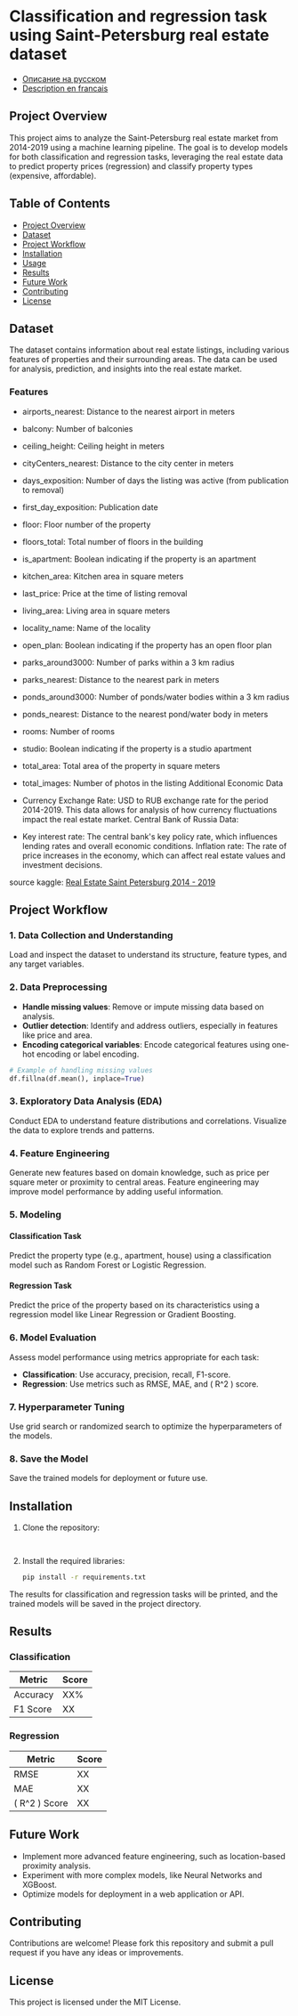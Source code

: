 # Classification and regression task using Saint-Petersburg real estate dataset
- [Описание на русском]()
- [Description en francais]()
  
## Project Overview

This project aims to analyze the Saint-Petersburg real estate market from 2014-2019 using a machine learning pipeline. The goal is to develop models for both classification and regression tasks, leveraging the real estate data to predict property prices (regression) and classify property types (expensive, affordable).

## Table of Contents
- [Project Overview](#project-overview)
- [Dataset](#dataset)
- [Project Workflow](#project-workflow)
- [Installation](#installation)
- [Usage](#usage)
- [Results](#results)
- [Future Work](#future-work)
- [Contributing](#contributing)
- [License](#license)

## Dataset

The dataset contains information about real estate listings, including various features of properties and their surrounding areas. The data can be used for analysis, prediction, and insights into the real estate market.

### Features
- airports_nearest: Distance to the nearest airport in meters
- balcony: Number of balconies
- ceiling_height: Ceiling height in meters
- cityCenters_nearest: Distance to the city center in meters
- days_exposition: Number of days the listing was active (from publication to removal)
- first_day_exposition: Publication date
- floor: Floor number of the property
- floors_total: Total number of floors in the building
- is_apartment: Boolean indicating if the property is an apartment
- kitchen_area: Kitchen area in square meters
- last_price: Price at the time of listing removal
- living_area: Living area in square meters
- locality_name: Name of the locality
- open_plan: Boolean indicating if the property has an open floor plan
- parks_around3000: Number of parks within a 3 km radius
- parks_nearest: Distance to the nearest park in meters
- ponds_around3000: Number of ponds/water bodies within a 3 km radius
- ponds_nearest: Distance to the nearest pond/water body in meters
- rooms: Number of rooms
- studio: Boolean indicating if the property is a studio apartment
- total_area: Total area of the property in square meters
- total_images: Number of photos in the listing
Additional Economic Data
- Currency Exchange Rate:
USD to RUB exchange rate for the period 2014-2019. This data allows for analysis of how currency fluctuations impact the real estate market.
Central Bank of Russia Data:

- Key interest rate:
The central bank's key policy rate, which influences lending rates and overall economic conditions.
Inflation rate: The rate of price increases in the economy, which can affect real estate values and investment decisions.

source kaggle: [Real Estate Saint Petersburg 2014 - 2019](https://www.kaggle.com/datasets/litvinenko630/real-estate-saint-petersburg-2014-2019)

## Project Workflow

### 1. Data Collection and Understanding

Load and inspect the dataset to understand its structure, feature types, and any target variables.

### 2. Data Preprocessing

- **Handle missing values**: Remove or impute missing data based on analysis.
- **Outlier detection**: Identify and address outliers, especially in features like price and area.
- **Encoding categorical variables**: Encode categorical features using one-hot encoding or label encoding.

```python
# Example of handling missing values
df.fillna(df.mean(), inplace=True)
```

### 3. Exploratory Data Analysis (EDA)

Conduct EDA to understand feature distributions and correlations. Visualize the data to explore trends and patterns.

### 4. Feature Engineering

Generate new features based on domain knowledge, such as price per square meter or proximity to central areas. Feature engineering may improve model performance by adding useful information.

### 5. Modeling

#### Classification Task
Predict the property type (e.g., apartment, house) using a classification model such as Random Forest or Logistic Regression.

#### Regression Task
Predict the price of the property based on its characteristics using a regression model like Linear Regression or Gradient Boosting.

### 6. Model Evaluation

Assess model performance using metrics appropriate for each task:
- **Classification**: Use accuracy, precision, recall, F1-score.
- **Regression**: Use metrics such as RMSE, MAE, and \( R^2 \) score.

### 7. Hyperparameter Tuning

Use grid search or randomized search to optimize the hyperparameters of the models.

### 8. Save the Model

Save the trained models for deployment or future use.

## Installation

1. Clone the repository:
   ```bash
  
   ```

2. Install the required libraries:
   ```bash
   pip install -r requirements.txt
   ```

The results for classification and regression tasks will be printed, and the trained models will be saved in the project directory.

## Results

### Classification

| Metric   | Score |
|----------|-------|
| Accuracy | XX%   |
| F1 Score | XX    |

### Regression

| Metric        | Score |
|---------------|-------|
| RMSE          | XX    |
| MAE           | XX    |
| \( R^2 \) Score | XX |

## Future Work

- Implement more advanced feature engineering, such as location-based proximity analysis.
- Experiment with more complex models, like Neural Networks and XGBoost.
- Optimize models for deployment in a web application or API.

## Contributing

Contributions are welcome! Please fork this repository and submit a pull request if you have any ideas or improvements.

## License

This project is licensed under the MIT License.
